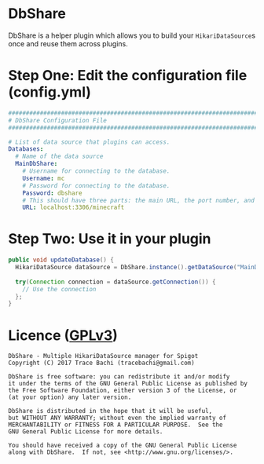 # DbShare
DbShare is a helper plugin which allows you to build your `HikariDataSource`s once and reuse
them across plugins.

# Step One: Edit the configuration file (config.yml)
```yaml
###############################################################################
# DbShare Configuration File
###############################################################################

# List of data source that plugins can access.
Databases:
  # Name of the data source
  MainDbShare:
    # Username for connecting to the database.
    Username: mc
    # Password for connecting to the database.
    Password: dbshare
    # This should have three parts: the main URL, the port number, and database name.
    URL: localhost:3306/minecraft
```

# Step Two: Use it in your plugin
```java
public void updateDatabase() {
  HikariDataSource dataSource = DbShare.instance().getDataSource("MainDbShare");
  
  try(Connection connection = dataSource.getConnection()) {
    // Use the connection
  };
}
```

# Licence ([GPLv3](http://www.gnu.org/licenses/gpl-3.0.en.html))
```
DbShare - Multiple HikariDataSource manager for Spigot
Copyright (C) 2017 Trace Bachi (tracebachi@gmail.com)

DbShare is free software: you can redistribute it and/or modify
it under the terms of the GNU General Public License as published by
the Free Software Foundation, either version 3 of the License, or
(at your option) any later version.

DbShare is distributed in the hope that it will be useful,
but WITHOUT ANY WARRANTY; without even the implied warranty of
MERCHANTABILITY or FITNESS FOR A PARTICULAR PURPOSE.  See the
GNU General Public License for more details.

You should have received a copy of the GNU General Public License
along with DbShare.  If not, see <http://www.gnu.org/licenses/>.
```

